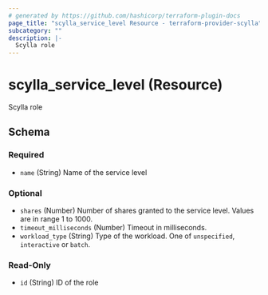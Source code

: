 ```yaml
---
# generated by https://github.com/hashicorp/terraform-plugin-docs
page_title: "scylla_service_level Resource - terraform-provider-scylla"
subcategory: ""
description: |-
  Scylla role
---
```


# scylla_service_level (Resource)

Scylla role



<!-- schema generated by tfplugindocs -->
## Schema

### Required

- `name` (String) Name of the service level

### Optional

- `shares` (Number) Number of shares granted to the service level. Values are in range 1 to 1000.
- `timeout_milliseconds` (Number) Timeout in milliseconds.
- `workload_type` (String) Type of the workload. One of `unspecified`, `interactive` or `batch`.

### Read-Only

- `id` (String) ID of the role


